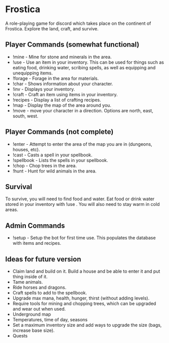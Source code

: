 # Frostica
A role-playing game for discord which takes place on the continent of Frostica. Explore the land, craft, and survive.

## Player Commands (somewhat functional)
* !mine - Mine for stone and minerals in the area.
* !use <item> - Use an item in your inventory. This can be used for things such as eating food, drinking water, scribing
 spells, as well as equipping and unequipping items.
* !forage - Forage in the area for materials.
* !char - Shows information about your character.
* !inv - Displays your inventory.
* !craft <item> - Craft an item using items in your inventory.
* !recipes - Display a list of crafting recipes.
* !map - Display the map of the area around you.
* !move <direction> - move your character in a direction. Options are north, east, south, west.

## Player Commands (not complete)
* !enter - Attempt to enter the area of the map you are in (dungeons, houses, etc).
* !cast <spell> - Casts a spell in your spellbook.
* !spellbook - Lists the spells in your spellbook.
* !chop - Chop trees in the area.
* !hunt - Hunt for wild animals in the area.


## Survival
To survive, you will need to find food and water. Eat food or drink water stored in your inventory with !use <item>. 
You will also need to stay warm in cold areas.

## Admin Commands
* !setup - Setup the bot for first time use. This populates the database with items and recipes.


## Ideas for future version
* Claim land and build on it. Build a house and be able to enter it and put thing inside of it.
* Tame animals.
* Ride horses and dragons.
* Craft spells to add to the spellbook.
* Upgrade max mana, health, hunger, thirst (without adding levels).
* Require tools for mining and chopping trees, which can be upgraded and wear out when used.
* Underground map
* Temperatures, time of day, seasons
* Set a maximum inventory size and add ways to upgrade the size (bags, increase base size).
* Quests